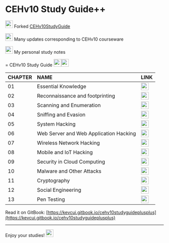 # CEHv10 Study Guide++

<img src="https://github.githubassets.com/images/icons/emoji/unicode/1f4d3.png" width="24" height="auto" /> Forked [CEHv10StudyGuide](https://github.com/scottymcraig/CEHv10StudyGuide)

<img src="https://github.githubassets.com/images/icons/emoji/unicode/2795.png" width="24" height="auto" /> Many updates corresponding to CEHv10 courseware

<img src="https://github.githubassets.com/images/icons/emoji/unicode/2795.png" width="24" height="auto" /> My personal study notes

= CEHv10 Study Guide <img src="https://github.githubassets.com/images/icons/emoji/unicode/2795.png" width="24" height="auto" /><img src="https://github.githubassets.com/images/icons/emoji/unicode/2795.png" width="24" height="auto" />

| CHAPTER | NAME                                   | LINK                                                                                                                                                        |
| :------ | :------------------------------------- | :---------------------------------------------------------------------------------------------------------------------------------------------------------- |
| 01      | Essential Knowledge                    | [<img src="https://github.githubassets.com/images/icons/emoji/unicode/1f517.png" width="24" height="auto" />](01-essential_knowledge.md)                    |
| 02      | Reconnaissance and footprinting        | [<img src="https://github.githubassets.com/images/icons/emoji/unicode/1f517.png" width="24" height="auto" />](02-reconnaissance_and_footprinting.md)        |
| 03      | Scanning and Enumeration               | [<img src="https://github.githubassets.com/images/icons/emoji/unicode/1f517.png" width="24" height="auto" />](03-scanning_and_enumeration.md)               |
| 04      | Sniffing and Evasion                   | [<img src="https://github.githubassets.com/images/icons/emoji/unicode/1f517.png" width="24" height="auto" />](04-sniffing_and_evasion.md)                   |
| 05      | System Hacking                         | [<img src="https://github.githubassets.com/images/icons/emoji/unicode/1f517.png" width="24" height="auto" />](05-system_hacking.md)                         |
| 06      | Web Server and Web Application Hacking | [<img src="https://github.githubassets.com/images/icons/emoji/unicode/1f517.png" width="24" height="auto" />](06-web_server_and_web_application_hacking.md) |
| 07      | Wireless Network Hacking               | [<img src="https://github.githubassets.com/images/icons/emoji/unicode/1f517.png" width="24" height="auto" />](07-wireless_network_hacking.md)               |
| 08      | Mobile and IoT Hacking                 | [<img src="https://github.githubassets.com/images/icons/emoji/unicode/1f517.png" width="24" height="auto" />](08-mobile_and_iot_hacking.md)                 |
| 09      | Security in Cloud Computing            | [<img src="https://github.githubassets.com/images/icons/emoji/unicode/1f517.png" width="24" height="auto" />](09-security_in_cloud_computing.md)            |
| 10      | Malware and Other Attacks              | [<img src="https://github.githubassets.com/images/icons/emoji/unicode/1f517.png" width="24" height="auto" />](10-malware_and_other_attacks.md)              |
| 11      | Cryptography                           | [<img src="https://github.githubassets.com/images/icons/emoji/unicode/1f517.png" width="24" height="auto" />](11-cryptography.md)                           |
| 12      | Social Engineering                     | [<img src="https://github.githubassets.com/images/icons/emoji/unicode/1f517.png" width="24" height="auto" />](12-social_engineering.md)                     |
| 13      | Pen Testing                            | [<img src="https://github.githubassets.com/images/icons/emoji/unicode/1f517.png" width="24" height="auto" />](13-pen_testing.md)                            |

Read it on GitBook: [https://kevcui.gitbook.io/cehv10studyguideplusplus](https://kevcui.gitbook.io/cehv10studyguideplusplus)

---

Enjoy your studies! <img src="https://github.githubassets.com/images/icons/emoji/unicode/1f389.png" width="24" height="auto" />
